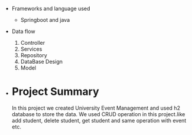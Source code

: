 * Frameworks and language used
  
    * Springboot and java
* Data flow
  1. Controller
  2. Services
  3. Repository
  4. DataBase Design
  5. Model
 

* # Project Summary
   In this project we created University Event Management and used h2 database to store the data. We used CRUD operation in this project.like add student, delete student, get student and same operation with event etc.

